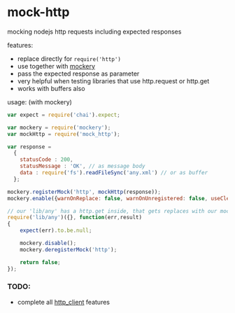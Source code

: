 # mock-http

mocking nodejs http requests including expected responses 



features:

 * replace directly for ```require('http')```
 * use together with [mockery](https://github.com/mfncooper/mockery)
 * pass the expected response as parameter
 * very helpful when testing libraries that use http.request or http.get
 * works with buffers also


usage: (with mockery)


```javascript
var expect = require('chai').expect;

var mockery = require('mockery');
var mockHttp = require('mock_http');

var response = 
  {
    statusCode : 200,
    statusMessage : 'OK', // as message body
    data : require('fs').readFileSync('any.xml') // or as buffer 
  };

mockery.registerMock('http', mockHttp(response));
mockery.enable({warnOnReplace: false, warnOnUnregistered: false, useCleanCache: true});

// our 'lib/any' has a http.get inside, that gets replaces with our mockHttp
require('lib/any')({}, function(err,result)
{
  	expect(err).to.be.null;

  	mockery.disable();
  	mockery.deregisterMock('http');

	return false;
});

```

### TODO:

* complete all [http_client](https://github.com/joyent/node/blob/master/lib/_http_client.js) features